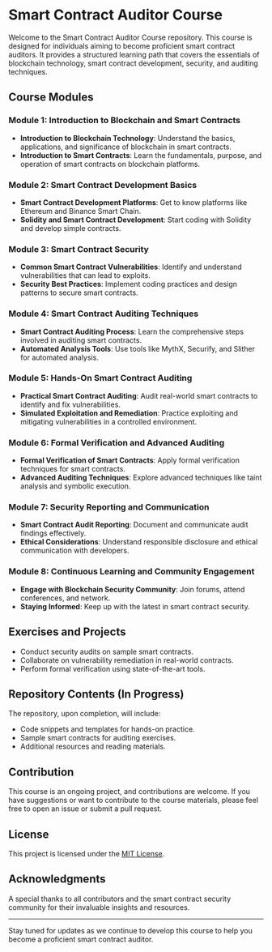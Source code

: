 # Smart Contract Auditor Course

Welcome to the Smart Contract Auditor Course repository. This course is designed for individuals aiming to become proficient smart contract auditors. It provides a structured learning path that covers the essentials of blockchain technology, smart contract development, security, and auditing techniques.

## Course Modules

### Module 1: Introduction to Blockchain and Smart Contracts
- **Introduction to Blockchain Technology**: Understand the basics, applications, and significance of blockchain in smart contracts.
- **Introduction to Smart Contracts**: Learn the fundamentals, purpose, and operation of smart contracts on blockchain platforms.

### Module 2: Smart Contract Development Basics
- **Smart Contract Development Platforms**: Get to know platforms like Ethereum and Binance Smart Chain.
- **Solidity and Smart Contract Development**: Start coding with Solidity and develop simple contracts.

### Module 3: Smart Contract Security
- **Common Smart Contract Vulnerabilities**: Identify and understand vulnerabilities that can lead to exploits.
- **Security Best Practices**: Implement coding practices and design patterns to secure smart contracts.

### Module 4: Smart Contract Auditing Techniques
- **Smart Contract Auditing Process**: Learn the comprehensive steps involved in auditing smart contracts.
- **Automated Analysis Tools**: Use tools like MythX, Securify, and Slither for automated analysis.

### Module 5: Hands-On Smart Contract Auditing
- **Practical Smart Contract Auditing**: Audit real-world smart contracts to identify and fix vulnerabilities.
- **Simulated Exploitation and Remediation**: Practice exploiting and mitigating vulnerabilities in a controlled environment.

### Module 6: Formal Verification and Advanced Auditing
- **Formal Verification of Smart Contracts**: Apply formal verification techniques for smart contracts.
- **Advanced Auditing Techniques**: Explore advanced techniques like taint analysis and symbolic execution.

### Module 7: Security Reporting and Communication
- **Smart Contract Audit Reporting**: Document and communicate audit findings effectively.
- **Ethical Considerations**: Understand responsible disclosure and ethical communication with developers.

### Module 8: Continuous Learning and Community Engagement
- **Engage with Blockchain Security Community**: Join forums, attend conferences, and network.
- **Staying Informed**: Keep up with the latest in smart contract security.

## Exercises and Projects

- Conduct security audits on sample smart contracts.
- Collaborate on vulnerability remediation in real-world contracts.
- Perform formal verification using state-of-the-art tools.

## Repository Contents (In Progress)

The repository, upon completion, will include:

- Code snippets and templates for hands-on practice.
- Sample smart contracts for auditing exercises.
- Additional resources and reading materials.

## Contribution

This course is an ongoing project, and contributions are welcome. If you have suggestions or want to contribute to the course materials, please feel free to open an issue or submit a pull request.

## License

This project is licensed under the [MIT License](LICENSE).

## Acknowledgments

A special thanks to all contributors and the smart contract security community for their invaluable insights and resources.

---

Stay tuned for updates as we continue to develop this course to help you become a proficient smart contract auditor.
